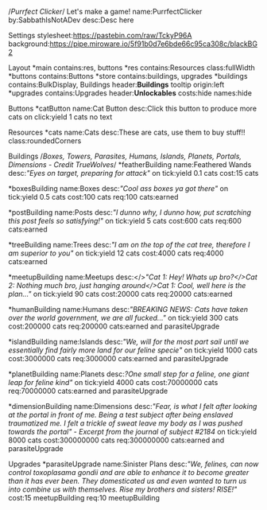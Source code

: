 /*Purrfect Clicker*/
Let's make a game!
name:PurrfectClicker
by:SabbathIsNotADev
desc:Desc here

Settings
stylesheet:https://pastebin.com/raw/TckyP96A		
background:https://pipe.miroware.io/5f91b0d7e6bde66c95ca308c/blackBG2																

Layout
*main
  contains:res, buttons
  *res
    contains:Resources
    class:fullWidth
  *buttons
    contains:Buttons
*store
  contains:buildings, upgrades
  *buildings
    contains:BulkDisplay, Buildings
    header:<b><t>Buildings</t></b>
    tooltip origin:left
  *upgrades
    contains:Upgrades
    header:<b><t>Unlockables</t></b>
    costs:hide
    names:hide

Buttons
*catButton
name:Cat Button
desc:Click this button to produce more cats
on click:yield 1 cats
no text

Resources
*cats
name:Cats
desc:These are cats, use them to buy stuff!!
class:roundedCorners

Buildings
/*Boxes, Towers, Parasites, Humans, Islands, Planets, Portals, Dimensions - Credit TrueWolves*/
*featherBuilding
name:Feathered Wands
desc:<i>"Eyes on target, preparing for attack"</i>
on tick:yield 0.1 cats
cost:15 cats

*boxesBuilding
name:Boxes
desc:<i>"Cool ass boxes ya got there"</i>
on tick:yield 0.5 cats
cost:100 cats
req:100 cats:earned

*postBuilding
name:Posts
desc:<i>"I dunno why, I dunno how, put scratching this post feels so satisfying!"</i>
on tick:yield 5 cats
cost:600 cats
req:600 cats:earned

*treeBuilding
name:Trees
desc:<i>"I am on the top of the cat tree, therefore I am superior to you"</i>
on tick:yield 12 cats
cost:4000 cats
req:4000 cats:earned

*meetupBuilding
name:Meetups
desc:</><i>"Cat 1: Hey! Whats up bro?</>Cat 2: Nothing much bro, just hanging around</>Cat 1: Cool, well here is the plan..."</i>
on tick:yield 90 cats
cost:20000 cats
req:20000 cats:earned 

*humanBuilding
name:Humans
desc:<i>"BREAKING NEWS: Cats have taken over the world government, we are all fucked..."</i>
on tick:yield 300 cats
cost:200000 cats
req:200000 cats:earned  and parasiteUpgrade

*islandBuilding
name:Islands
desc:<i>"We, will for the most part sail until we essentially find fairly more land for our feline specie"</i>
on tick:yield 1000 cats
cost:3000000 cats
req:3000000 cats:earned  and parasiteUpgrade

*planetBuilding
name:Planets
desc:<i>?One small step for a feline, one giant leap for feline kind"</i>
on tick:yield 4000 cats
cost:70000000 cats
req:70000000 cats:earned  and parasiteUpgrade

*dimensionBuilding
name:Dimensions
desc:<i>"Fear, is what I felt after looking at the portal in front of me. Being a test subject after being enslaved traumatized me. I felt a trickle of sweat leave my body as I was pushed towards the portal" - Excerpt from the journal of subject #2184</i>
on tick:yield 8000 cats
cost:300000000 cats
req:300000000 cats:earned  and parasiteUpgrade

Upgrades
*parasiteUpgrade
name:Sinister Plans
desc:<i>"We, felines, can now control toxoplasama gondii and are able to enhance it to become greater than it has ever been. They domesticated us and even wanted to turn us into combine us with themselves. Rise my brothers and sisters! RISE!"</i>
cost:15 meetupBuilding
req:10 meetupBuilding
